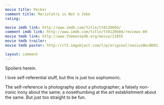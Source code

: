 ```yaml
---
movie title: Pecker
comment title: Mariolatry is Not a Joke
rating: 

movie imdb link: http://www.imdb.com/title/tt0126604/
comment imdb link: http://www.imdb.com/title/tt0126604/reviews-89
movie tmdb link: http://www.themoviedb.org/movie/11855
movie tmdb trailer: 
movie tmdb poster: http://cf2.imgobject.com/t/p/original/smziuzWecBK01i4zZKf7dvWmqTW.png

layout: comment
---
```


Spoilers herein.

I love self-referential stuff, but this is just too sophomoric.

The self-reference is photography about a photographer; a falsely non-ironic irony about the same; a nosethumbing at the art establishment about the same. But just too straight to be fun.